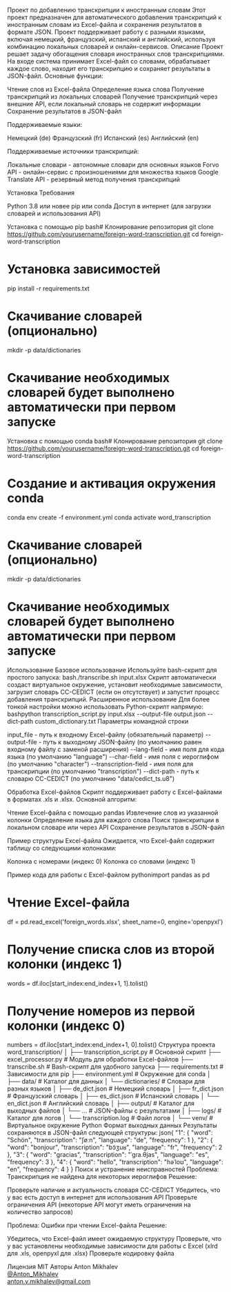 Проект по добавлению транскрипции к иностранным словам
Этот проект предназначен для автоматического добавления транскрипций к иностранным словам из Excel-файла и сохранения результатов в формате JSON. Проект поддерживает работу с разными языками, включая немецкий, французский, испанский и английский, используя комбинацию локальных словарей и онлайн-сервисов.
Описание
Проект решает задачу обогащения словаря иностранных слов транскрипциями. На входе система принимает Excel-файл со словами, обрабатывает каждое слово, находит его транскрипцию и сохраняет результаты в JSON-файл.
Основные функции:

Чтение слов из Excel-файла
Определение языка слова
Получение транскрипций из локальных словарей
Получение транскрипций через внешние API, если локальный словарь не содержит информации
Сохранение результатов в JSON-файл

Поддерживаемые языки:

Немецкий (de)
Французский (fr)
Испанский (es)
Английский (en)

Поддерживаемые источники транскрипций:

Локальные словари - автономные словари для основных языков
Forvo API - онлайн-сервис с произношениями для множества языков
Google Translate API - резервный метод получения транскрипций

Установка
Требования

Python 3.8 или новее
pip или conda
Доступ в интернет (для загрузки словарей и использования API)

Установка с помощью pip
bash# Клонирование репозитория
git clone https://github.com/yourusername/foreign-word-transcription.git
cd foreign-word-transcription

# Установка зависимостей
pip install -r requirements.txt

# Скачивание словарей (опционально)
mkdir -p data/dictionaries
# Скачивание необходимых словарей будет выполнено автоматически при первом запуске
Установка с помощью conda
bash# Клонирование репозитория
git clone https://github.com/yourusername/foreign-word-transcription.git
cd foreign-word-transcription

# Создание и активация окружения conda
conda env create -f environment.yml
conda activate word_transcription

# Скачивание словарей (опционально)
mkdir -p data/dictionaries
# Скачивание необходимых словарей будет выполнено автоматически при первом запуске
Использование
Базовое использование
Используйте bash-скрипт для простого запуска:
bash./transcribe.sh input.xlsx
Скрипт автоматически создаст виртуальное окружение, установит необходимые зависимости, загрузит словарь CC-CEDICT (если он отсутствует) и запустит процесс добавления транскрипций.
Расширенное использование
Для более тонкой настройки можно использовать Python-скрипт напрямую:
bashpython transcription_script.py input.xlsx --output-file output.json --dict-path custom_dictionary.txt
Параметры командной строки

input_file - путь к входному Excel-файлу (обязательный параметр)
--output-file - путь к выходному JSON-файлу (по умолчанию равен входному файлу с заменой расширения)
--lang-field - имя поля для кода языка (по умолчанию "language")
--char-field - имя поля с иероглифом (по умолчанию "character")
--transcription-field - имя поля для транскрипции (по умолчанию "transcription")
--dict-path - путь к словарю CC-CEDICT (по умолчанию "data/cedict_ts.u8")

Обработка Excel-файлов
Скрипт поддерживает работу с Excel-файлами в форматах .xls и .xlsx. Основной алгоритм:

Чтение Excel-файла с помощью pandas
Извлечение слов из указанной колонки
Определение языка для каждого слова
Поиск транскрипции в локальном словаре или через API
Сохранение результатов в JSON-файл

Пример структуры Excel-файла
Ожидается, что Excel-файл содержит таблицу со следующими колонками:

Колонка с номерами (индекс 0)
Колонка со словами (индекс 1)

Пример кода для работы с Excel-файлом
pythonimport pandas as pd

# Чтение Excel-файла
df = pd.read_excel('foreign_words.xlsx', sheet_name=0, engine='openpyxl')

# Получение списка слов из второй колонки (индекс 1)
words = df.iloc[start_index:end_index+1, 1].tolist()

# Получение номеров из первой колонки (индекс 0)
numbers = df.iloc[start_index:end_index+1, 0].tolist()
Структура проекта
word_transcription/
│
├── transcription_script.py   # Основной скрипт
├── excel_processor.py        # Модуль для обработки Excel-файлов
├── transcribe.sh             # Bash-скрипт для удобного запуска
├── requirements.txt          # Зависимости для pip
├── environment.yml           # Окружение для conda
│
├── data/                     # Каталог для данных
│   └── dictionaries/         # Словари для разных языков
│       ├── de_dict.json      # Немецкий словарь
│       ├── fr_dict.json      # Французский словарь
│       ├── es_dict.json      # Испанский словарь
│       └── en_dict.json      # Английский словарь
│
├── output/                   # Каталог для выходных файлов
│   └── ...                   # JSON-файлы с результатами
│
├── logs/                     # Каталог для логов
│   └── transcription.log     # Файл логов
│
└── venv/                     # Виртуальное окружение Python
Формат выходных данных
Результаты сохраняются в JSON-файл следующей структуры:
json{
    "1": {
        "word": "Schön",
        "transcription": "ʃøːn",
        "language": "de",
        "frequency": 1
    },
    "2": {
        "word": "bonjour",
        "transcription": "bɔ̃ʒuʁ",
        "language": "fr",
        "frequency": 2
    },
    "3": {
        "word": "gracias",
        "transcription": "ˈgɾa.θjas",
        "language": "es",
        "frequency": 3
    },
    "4": {
        "word": "hello",
        "transcription": "həˈloʊ",
        "language": "en",
        "frequency": 4
    }
}
Поиск и устранение неисправностей
Проблема: Транскрипция не найдена для некоторых иероглифов
Решение:

Проверьте наличие и актуальность словаря CC-CEDICT
Убедитесь, что у вас есть доступ в интернет для использования API
Проверьте ограничения API (некоторые API могут иметь ограничения на количество запросов)

Проблема: Ошибки при чтении Excel-файла
Решение:

Убедитесь, что Excel-файл имеет ожидаемую структуру
Проверьте, что у вас установлены необходимые зависимости для работы с Excel (xlrd для .xls, openpyxl для .xlsx)
Проверьте кодировку файла

Лицензия
MIT
Авторы
Anton Mikhalev  
[@Anton_Mikhalev](https://t.me/Anton_Mikhalev)  
anton.v.mikhalev@gmail.com
